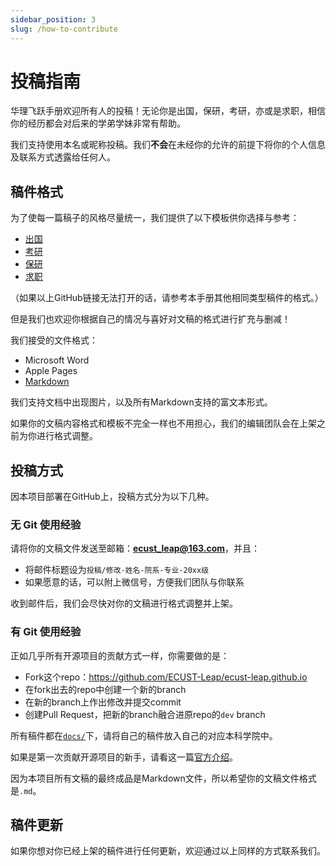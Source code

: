 ```yaml
---
sidebar_position: 3
slug: /how-to-contribute
---
```


# 投稿指南

华理飞跃手册欢迎所有人的投稿！无论你是出国，保研，考研，亦或是求职，相信你的经历都会对后来的学弟学妹非常有帮助。

我们支持使用本名或昵称投稿。我们**不会**在未经你的允许的前提下将你的个人信息及联系方式透露给任何人。

## 稿件格式

为了使每一篇稿子的风格尽量统一，我们提供了以下模板供你选择与参考：
- [出国](https://github.com/ECUST-Leap/ecust-leap.github.io/blob/main/templates/abroad.md)
- [考研](https://github.com/ECUST-Leap/ecust-leap.github.io/blob/main/templates/kao_yan.md)
- [保研](https://github.com/ECUST-Leap/ecust-leap.github.io/blob/main/templates/bao_yan.md)
- [求职](https://github.com/ECUST-Leap/ecust-leap.github.io/blob/main/templates/work.md)

（如果以上GitHub链接无法打开的话，请参考本手册其他相同类型稿件的格式。）

但是我们也欢迎你根据自己的情况与喜好对文稿的格式进行扩充与删减！

我们接受的文件格式：
- Microsoft Word
- Apple Pages
- [Markdown](https://docs.github.com/zh/get-started/writing-on-github/getting-started-with-writing-and-formatting-on-github/basic-writing-and-formatting-syntax)

我们支持文档中出现图片，以及所有Markdown支持的富文本形式。

如果你的文稿内容格式和模板不完全一样也不用担心，我们的编辑团队会在上架之前为你进行格式调整。

## 投稿方式

因本项目部署在GitHub上，投稿方式分为以下几种。

### 无 Git 使用经验

请将你的文稿文件发送至邮箱：**ecust_leap@163.com**，并且：
- 将邮件标题设为`投稿/修改-姓名-院系-专业-20xx级`
- 如果愿意的话，可以附上微信号，方便我们团队与你联系

收到邮件后，我们会尽快对你的文稿进行格式调整并上架。

### 有 Git 使用经验

正如几乎所有开源项目的贡献方式一样，你需要做的是：
- Fork这个repo：https://github.com/ECUST-Leap/ecust-leap.github.io
- 在fork出去的repo中创建一个新的branch
- 在新的branch上作出修改并提交commit
- 创建Pull Request，把新的branch融合进原repo的`dev` branch

所有稿件都在[`docs/`](https://github.com/ECUST-Leap/ecust-leap.github.io/tree/dev/docs)下，请将自己的稿件放入自己的对应本科学院中。

如果是第一次贡献开源项目的新手，请看这一篇[官方介绍](https://docs.github.com/zh/get-started/quickstart/contributing-to-projects)。

因为本项目所有文稿的最终成品是Markdown文件，所以希望你的文稿文件格式是`.md`。

## 稿件更新

如果你想对你已经上架的稿件进行任何更新，欢迎通过以上同样的方式联系我们。